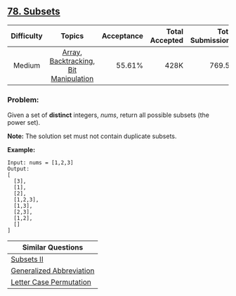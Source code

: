 ## [78. Subsets](https://leetcode.com/problems/subsets/)

| Difficulty | Topics | Acceptance | Total Accepted | Total Submissions |
| :-: | :-: | --: | --: | --: |
| Medium | [Array](https://leetcode.com/tag/array/), [Backtracking](https://leetcode.com/tag/backtracking/), [Bit Manipulation](https://leetcode.com/tag/bit-manipulation/) | 55.61% | 428K | 769.5K |

### Problem:

Given a set of **distinct** integers, *nums*, return all possible subsets (the power set).

**Note:** The solution set must not contain duplicate subsets.

**Example:**

```
Input: nums = [1,2,3]
Output:
[
  [3],
  [1],
  [2],
  [1,2,3],
  [1,3],
  [2,3],
  [1,2],
  []
]
```

| Similar Questions |
| --- |
| [Subsets II](https://leetcode.com/problems/subsets-ii/) |
| [Generalized Abbreviation](https://leetcode.com/problems/generalized-abbreviation/) |
| [Letter Case Permutation](https://leetcode.com/problems/letter-case-permutation/) |

